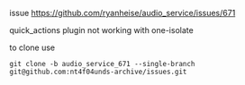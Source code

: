 issue https://github.com/ryanheise/audio_service/issues/671

quick_actions plugin not working with one-isolate

to clone use

```
git clone -b audio_service_671 --single-branch git@github.com:nt4f04unds-archive/issues.git
```